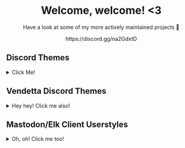 <h1 align="center"> Welcome, welcome! <3</h1>
<p align="center">Have a look at some of my more actively maintained projects 👋</p>
<p align="center">https://discord.gg/na2GdxtD</p>

## Discord Themes

<details>
<summary>Click Me!</summary>

### Discord Espresso
A soft and colorful Discord theme with liberal inspiration from Material Design
<details>
<summary>Screenshot</summary>
<img width="1439" alt="Screenshot 2023-02-04 at 6 01 19 PM" src="https://user-images.githubusercontent.com/76500838/221325728-f1fd1419-11d4-4cdb-b4ac-e61709dea5f0.png">
</details>

### surCord
A Discord Theme inspired by macOS & Human Interface Guidelines.
<details>
<summary>Screenshot</summary>
<img width="1439" alt="Screenshot 2023-02-04 at 6 01 19 PM" src="https://raw.githubusercontent.com/SlippingGittys-Discord-Themes/surCord/main/assets/Untitledpreview.png">
</details>

### SlideToUnlock
A Discord theme inspired by iOS 6
<details>
<summary>Screenshot</summary>
<img width="1439" alt="Screenshot 2023-02-04 at 6 01 19 PM" src="https://raw.githubusercontent.com/SlippingGitty/SlideToUnlock/main/screenshots/aCCIaKvdkM.png">
</details>
</details>

## Vendetta Discord Themes

<details>
<summary>Hey hey! Click me also!</summary>
  
### Cozy202K
A color scheme based on [LeoRicharte's concept art.](https://support.discord.com/hc/user_images/tjTxmvyJTRtuwQnIHuGnYQ.png)
<details>
<summary>Screenshots</summary>
  
![Image2](https://user-images.githubusercontent.com/76500838/226142498-30d8f0dc-86be-4038-a2b9-145bf2c29ac7.png)

![Image1](https://user-images.githubusercontent.com/76500838/226142497-81e9c96a-6fa3-4d51-9b23-fc5986b8578c.png)
</details>
  
### Evening
You ever looked outside around supper time and thought, "dang, i kinda wish discord looked like that...". Well look outside no more c: 
<details>
<summary>Screenshots</summary>
  
 ![1](https://user-images.githubusercontent.com/76500838/226432282-b5c0e134-b1fa-46a2-b1de-8c6c5ee44ae7.png)

 ![1 2](https://user-images.githubusercontent.com/76500838/226432314-d71f559d-250a-474e-937a-8891a2046e8e.png)


</details>
  
  
</details>
  
## Mastodon/Elk Client Userstyles
<details>
<summary>Oh, oh! Click me too!</summary>

### macOS Elk
Elk.zone, but like the macOS Twitter App
<details>
<summary>Screenshot</summary>
<img width="1439" alt="Screenshot 2023-02-04 at 6 01 19 PM" src="https://user-images.githubusercontent.com/76500838/223629857-21a1ea80-0d08-4dac-bf20-bb14747a8217.png">
</details>

### Espresso Elk
A colorful userstyle which aims to make Elk.zone pretty!
<details>
<summary>Screenshot</summary>
<img width="1439" alt="Screenshot 2023-02-04 at 6 01 19 PM" src="https://user-images.githubusercontent.com/76500838/216854114-2f56a17d-b5ee-43f1-b36e-6c928a4bd467.png">
</details>

### Espresso Mastodon
A colorful userstyle which aims to make Mastodon pretty!
<details>
<summary>Screenshot</summary>
<img width="1439" alt="Screenshot 2023-02-04 at 6 01 19 PM" src="https://user-images.githubusercontent.com/76500838/210600274-e0d519bf-3e5a-4964-a16c-73319abbbdea.png">
</details>
</details>


